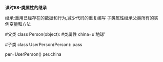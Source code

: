**课时88-类属性的继承**

继承:重用已经存在的数据和行为,减少代码的重复编写
子类属性继承父类所有的实例变量和方法

#父类
class Person(object):
	#类属性
	china=u'地球'

#子类
class UserPerson(Person):
	pass

per=UserPerson()
per.china